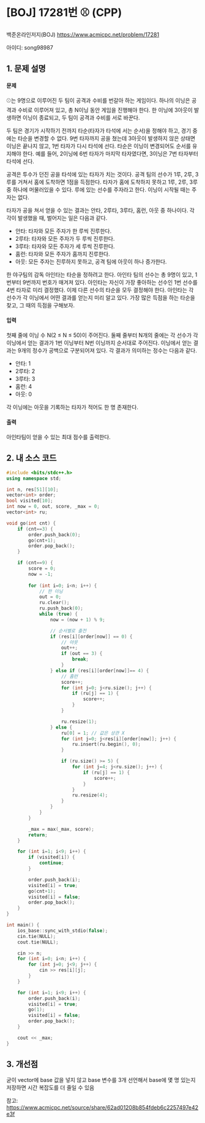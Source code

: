 # [BOJ] 17281번 ⚾ (CPP)

백준온라인저지(BOJ) https://www.acmicpc.net/problem/17281


아이디: song98987


## 1. 문제 설명

#### 문제
⚾는 9명으로 이루어진 두 팀이 공격과 수비를 번갈아 하는 게임이다. 하나의 이닝은 공격과 수비로 이루어져 있고, 총 N이닝 동안 게임을 진행해야 한다. 한 이닝에 3아웃이 발생하면 이닝이 종료되고, 두 팀이 공격과 수비를 서로 바꾼다.

두 팀은 경기가 시작하기 전까지 타순(타자가 타석에 서는 순서)을 정해야 하고, 경기 중에는 타순을 변경할 수 없다. 9번 타자까지 공을 쳤는데 3아웃이 발생하지 않은 상태면 이닝은 끝나지 않고, 1번 타자가 다시 타석에 선다. 타순은 이닝이 변경되어도 순서를 유지해야 한다. 예를 들어, 2이닝에 6번 타자가 마지막 타자였다면, 3이닝은 7번 타자부터 타석에 선다.

공격은 투수가 던진 공을 타석에 있는 타자가 치는 것이다. 공격 팀의 선수가 1루, 2루, 3루를 거쳐서 홈에 도착하면 1점을 득점한다. 타자가 홈에 도착하지 못하고 1루, 2루, 3루 중 하나에 머물러있을 수 있다. 루에 있는 선수를 주자라고 한다. 이닝이 시작될 때는 주자는 없다.

타자가 공을 쳐서 얻을 수 있는 결과는 안타, 2루타, 3루타, 홈런, 아웃 중 하나이다. 각각이 발생했을 때, 벌어지는 일은 다음과 같다.

* 안타: 타자와 모든 주자가 한 루씩 진루한다.
* 2루타: 타자와 모든 주자가 두 루씩 진루한다.
* 3루타: 타자와 모든 주자가 세 루씩 진루한다.
* 홈런: 타자와 모든 주자가 홈까지 진루한다.
* 아웃: 모든 주자는 진루하지 못하고, 공격 팀에 아웃이 하나 증가한다.

한 야구팀의 감독 아인타는 타순을 정하려고 한다. 아인타 팀의 선수는 총 9명이 있고, 1번부터 9번까지 번호가 매겨져 있다. 아인타는 자신이 가장 좋아하는 선수인 1번 선수를 4번 타자로 미리 결정했다. 이제 다른 선수의 타순을 모두 결정해야 한다. 아인타는 각 선수가 각 이닝에서 어떤 결과를 얻는지 미리 알고 있다. 가장 많은 득점을 하는 타순을 찾고, 그 때의 득점을 구해보자.

#### 입력
첫째 줄에 이닝 수 N(2 ≤ N ≤ 50)이 주어진다. 둘째 줄부터 N개의 줄에는 각 선수가 각 이닝에서 얻는 결과가 1번 이닝부터 N번 이닝까지 순서대로 주어진다. 이닝에서 얻는 결과는 9개의 정수가 공백으로 구분되어져 있다. 각 결과가 의미하는 정수는 다음과 같다.

* 안타: 1
* 2루타: 2
* 3루타: 3
* 홈런: 4
* 아웃: 0

각 이닝에는 아웃을 기록하는 타자가 적어도 한 명 존재한다.

#### 출력
아인타팀이 얻을 수 있는 최대 점수를 출력한다.

## 2. 내 소스 코드

```c++
#include <bits/stdc++.h>
using namespace std;

int n, res[51][10];
vector<int> order;
bool visited[10];
int now = 0, out, score, _max = 0;
vector<int> ru;

void go(int cnt) {
    if (cnt==3) {
        order.push_back(0);
        go(cnt+1);
        order.pop_back();
    }

    if (cnt==9) {
        score = 0;
        now = -1;
        
        for (int i=0; i<n; i++) {
            // 한 이닝
            out = 0;
            ru.clear();
            ru.push_back(0);
            while (true) {
                now = (now + 1) % 9;

                // 순서별로 출전
                if (res[i][order[now]] == 0) {
                    // 아웃
                    out++;
                    if (out == 3) {
                        break;
                    }
                } else if (res[i][order[now]]== 4) {
                    // 홈런
                    score++;
                    for (int j=0; j<ru.size(); j++) {
                        if (ru[j] == 1) {
                            score++;
                        }
                    }

                    ru.resize(1);
                } else {
                    ru[0] = 1; // 값은 상관 X
                    for (int j=0; j<res[i][order[now]]; j++) {
                        ru.insert(ru.begin(), 0);
                    }

                    if (ru.size() >= 5) {
                        for (int j=4; j<ru.size(); j++) {
                            if (ru[j] == 1) {
                                score++;
                            }
                        }
                        ru.resize(4);
                    }
                }
            }
        }

        _max = max(_max, score);
        return;
    }

    for (int i=1; i<9; i++) {
        if (visited[i]) {
            continue;
        }

        order.push_back(i);
        visited[i] = true;
        go(cnt+1);
        visited[i] = false;
        order.pop_back();
    }
}

int main() {
    ios_base::sync_with_stdio(false);
    cin.tie(NULL);
    cout.tie(NULL);

    cin >> n;
    for (int i=0; i<n; i++) {
        for (int j=0; j<9; j++) {
            cin >> res[i][j];
        }
    }

    for (int i=1; i<9; i++) {
        order.push_back(i);
        visited[i] = true;
        go(1);
        visited[i] = false;
        order.pop_back();
    }

    cout << _max;
}
```

## 3. 개선점

굳이 vector에 base 값을 넣지 않고 base 변수를 3개 선언해서 base에 몇 명 있는지 저장하면 시간 복잡도를 더 줄일 수 있음

참고: https://www.acmicpc.net/source/share/62ad01208b854fdeb6c2257497e42e3f